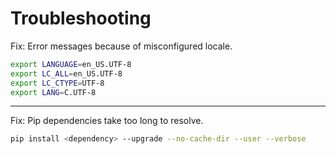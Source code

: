 # Troubleshooting

Fix: Error messages because of misconfigured locale.
	
```bash
export LANGUAGE=en_US.UTF-8
export LC_ALL=en_US.UTF-8
export LC_CTYPE=UTF-8
export LANG=C.UTF-8
```

---

Fix: Pip dependencies take too long to resolve.

```bash
pip install <dependency> --upgrade --no-cache-dir --user --verbose
```
